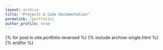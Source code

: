 ```yaml
---
layout: archive
title: "Projects & Code Documentation"
permalink: /portfolio/
author_profile: true
---
```


{% for post in site.portfolio reversed %}
  {% include archive-single.html %}
{% endfor %}

